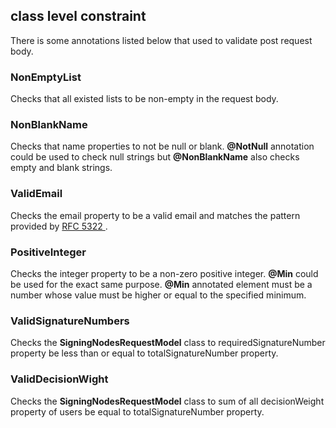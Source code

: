 ## class level constraint
There is some annotations listed below that used to validate post request body.

### NonEmptyList
Checks that all existed lists to be non-empty in the request body.

### NonBlankName
Checks that name properties to not be null or blank.
**@NotNull** annotation could be used to check null strings but **@NonBlankName** also checks empty and blank strings.

### ValidEmail
Checks the email property to be a valid email and matches the pattern provided by <a href=https://www.rfc-editor.org/info/rfc5322>RFC 5322 <a/>.

### PositiveInteger
Checks the integer property to be a non-zero positive integer. **@Min** could be used for the exact same purpose.
**@Min** annotated element must be a number whose value must be higher or equal to the specified minimum.

### ValidSignatureNumbers
Checks the **SigningNodesRequestModel** class to requiredSignatureNumber property be less than or equal to totalSignatureNumber property.

### ValidDecisionWight
Checks the **SigningNodesRequestModel** class to sum of all decisionWeight property of users be equal to totalSignatureNumber property.